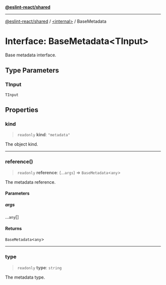 [**@eslint-react/shared**](../../README.md)

***

[@eslint-react/shared](../../README.md) / [\<internal\>](../README.md) / BaseMetadata

# Interface: BaseMetadata\<TInput\>

Base metadata interface.

## Type Parameters

### TInput

`TInput`

## Properties

### kind

> `readonly` **kind**: `"metadata"`

The object kind.

***

### reference()

> `readonly` **reference**: (...`args`) => `BaseMetadata`\<`any`\>

The metadata reference.

#### Parameters

##### args

...`any`[]

#### Returns

`BaseMetadata`\<`any`\>

***

### type

> `readonly` **type**: `string`

The metadata type.
